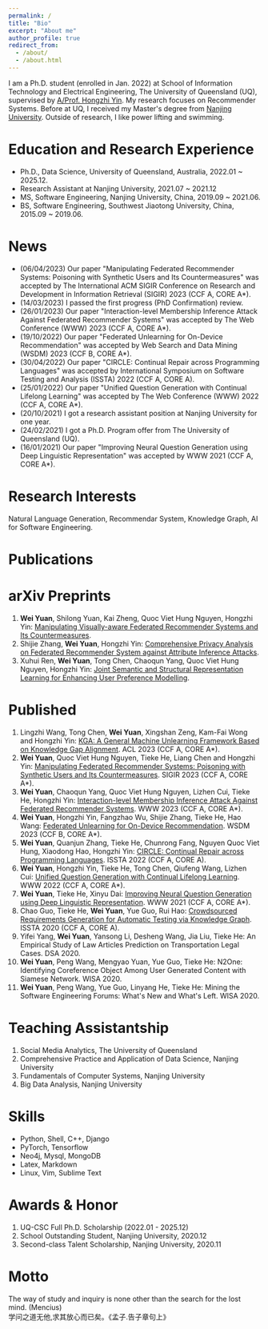 ```yaml
---
permalink: /
title: "Bio"
excerpt: "About me"
author_profile: true
redirect_from: 
  - /about/
  - /about.html
---
```

I am a Ph.D. student (enrolled in Jan. 2022) at School of Information Technology and Electrical Engineering, The University of Queensland (UQ), supervised by [A/Prof. Hongzhi Yin](https://sites.google.com/view/hongzhi-yin/home). My research focuses on Recommender Systems. <!-- Knowledge Graph, Natural Language Processing, and AI for Software Engineering.  -->Before at UQ, I received my Master's degree from [Nanjing University](https://www.nju.edu.cn). Outside of research, I like power lifting and swimming. 

<!-- I am a final-year master student at Software Institute, [Nanjing University](https://www.nju.edu.cn), studying natural language processing, supervised by [Dr. Tieke He](http://hetieke.cn). Specially, my research focuses on text generation, such as dialogue system and question generation. Before at Nanjing University, I received my Bachelor's degree from [Southwest Jiaotong University](https://www.swjtu.edu.cn). Outside of NLP I like power lifting and watching basketball games.  -->
<!-- In 2022, I will be a Ph.D. candidate at University of Queensland, Australia, supervised by [A/Prof. Yin](https://sites.google.com/view/hongzhi-yin/home). -->

Education and Research Experience
======
* Ph.D., Data Science, University of Queensland, Australia, 2022.01 ~ 2025.12.
* Research Assistant at Nanjing University, 2021.07 ~ 2021.12
* MS, Software Engineering, Nanjing University, China, 2019.09 ~ 2021.06.
* BS, Software Engineering, Southwest Jiaotong University, China, 2015.09 ~ 2019.06.

News
======
* (06/04/2023) Our paper "Manipulating Federated Recommender Systems: Poisoning with Synthetic Users and Its Countermeasures" was accepted by The International ACM SIGIR Conference on Research and Development in Information Retrieval (SIGIR) 2023 (CCF A, CORE A*).
* (14/03/2023) I passed the first progress (PhD Confirmation) review.
* (26/01/2023) Our paper "Interaction-level Membership Inference Attack Against Federated Recommender Systems" was accepted by The Web Conference (WWW) 2023 (CCF A, CORE A*).
* (19/10/2022) Our paper "Federated Unlearning for On-Device Recommendation" was accepted by Web Search and Data Mining (WSDM) 2023 (CCF B, CORE A*).
* (30/04/2022) Our paper "CIRCLE: Continual Repair across Programming Languages" was accepted by International Symposium on Software Testing and Analysis (ISSTA) 2022 (CCF A, CORE A).
* (25/01/2022) Our paper "Unified Question Generation with Continual Lifelong Learning" was accepted by The Web Conference (WWW) 2022 (CCF A, CORE A*).
* (20/10/2021) I got a research assistant position at Nanjing University for one year.
* (24/02/2021) I got a Ph.D. Program offer from The University of Queensland (UQ).
* (16/01/2021) Our paper "Improving Neural Question Generation using Deep Linguistic Representation" was accepted by WWW 2021 (CCF A, CORE A*).

Research Interests
======
Natural Language Generation, Recommendar System, Knowledge Graph, AI for Software Engineering.

Publications
======

arXiv Preprints
=====
1. **Wei Yuan**, Shilong Yuan, Kai Zheng, Quoc Viet Hung Nguyen, Hongzhi Yin: [Manipulating Visually-aware Federated Recommender Systems and Its Countermeasures](https://arxiv.org/abs/2305.08183).
1. Shijie Zhang, **Wei Yuan**, Hongzhi Yin: [Comprehensive Privacy Analysis on Federated Recommender System against Attribute Inference Attacks](https://arxiv.org/abs/2205.11857).
1. Xuhui Ren, **Wei Yuan**, Tong Chen, Chaoqun Yang, Quoc Viet Hung Nguyen, Hongzhi Yin: [Joint Semantic and Structural Representation Learning for Enhancing User Preference Modelling](https://arxiv.org/abs/2304.12083).

Published
=====
1. Lingzhi Wang, Tong Chen, **Wei Yuan**, Xingshan Zeng, Kam-Fai Wong and Hongzhi Yin: [KGA: A General Machine Unlearning Framework Based on Knowledge Gap Alignment](https://arxiv.org/abs/2305.06535). ACL 2023 (CCF A, CORE A*).
1. **Wei Yuan**, Quoc Viet Hung Nguyen, Tieke He, Liang Chen and Hongzhi Yin: [Manipulating Federated Recommender Systems: Poisoning with Synthetic Users and Its Countermeasures](https://arxiv.org/abs/2304.03054). SIGIR 2023 (CCF A, CORE A*).
1. **Wei Yuan**, Chaoqun Yang, Quoc Viet Hung Nguyen, Lizhen Cui, Tieke He, Hongzhi Yin: [Interaction-level Membership Inference Attack Against Federated Recommender Systems](http://arxiv.org/abs/2301.10964). WWW 2023 (CCF A, CORE A*).
1. **Wei Yuan**, Hongzhi Yin, Fangzhao Wu, Shijie Zhang, Tieke He, Hao Wang: [Federated Unlearning for On-Device Recommendation](http://arxiv.org/abs/2210.10958). WSDM 2023 (CCF B, CORE A*).
1. **Wei Yuan**, Quanjun Zhang, Tieke He, Chunrong Fang, Nguyen Quoc Viet Hung, Xiaodong Hao, Hongzhi Yin: [CIRCLE: Continual Repair across Programming Languages](https://arxiv.org/abs/2205.10956). ISSTA 2022 (CCF A, CORE A).
1. **Wei Yuan**, Hongzhi Yin, Tieke He, Tong Chen, Qiufeng Wang, Lizhen Cui: [Unified Question Generation with Continual Lifelong Learning](https://dl.acm.org/doi/10.1145/3485447.3511930). WWW 2022 (CCF A, CORE A*).
1. **Wei Yuan**, Tieke He, Xinyu Dai: [Improving Neural Question Generation using Deep Linguistic Representation](https://dl.acm.org/doi/fullHtml/10.1145/3442381.3449975). WWW 2021 (CCF A, CORE A*).
1. Chao Guo, Tieke He, **Wei Yuan**, Yue Guo, Rui Hao: [Crowdsourced Requirements Generation for Automatic Testing via Knowledge Graph](https://dl.acm.org/doi/10.1145/3395363.3404363). ISSTA 2020 (CCF A, CORE A).
1. Yifei Yang, **Wei Yuan**, Yansong Li, Desheng Wang, Jia Liu, Tieke He: An Empirical Study of Law Articles Prediction on Transportation Legal Cases. DSA 2020.
1. **Wei Yuan**, Peng Wang, Mengyao Yuan, Yue Guo, Tieke He: N2One: Identifying Coreference Object Among User Generated Content with Siamese Network. WISA 2020.
1. **Wei Yuan**, Peng Wang, Yue Guo, Linyang He, Tieke He: Mining the Software Engineering Forums: What's New and What's Left. WISA 2020.

Teaching Assistantship
======
1. Social Media Analytics, The University of Queensland
1. Comprehensive Practice and Application of Data Science, Nanjing University
1. Fundamentals of Computer Systems, Nanjing University
1. Big Data Analysis, Nanjing University

Skills
======
* Python, Shell, C++, Django
* PyTorch, Tensorflow
* Neo4j, Mysql, MongoDB
* Latex, Markdown
* Linux, Vim, Sublime Text

Awards & Honor
======
1. UQ-CSC Full Ph.D. Scholarship (2022.01 - 2025.12)
1. School Outstanding Student, Nanjing University, 2020.12
1. Second-class Talent Scholarship, Nanjing University, 2020.11

Motto
======
The way of study and inquiry is none other than the search for the lost mind. (Mencius)  
学问之道无他,求其放心而已矣。《孟子.告子章句上》

